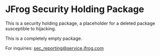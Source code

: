 # JFrog Security Holding Package

This is a security holding package, a placeholder for a deleted package susceptible to hijacking.

This is a completely empty package.

For inquiries: [sec_reporting@service.jfrog.com](mailto:sec_reporting@service.jfrog.com)

